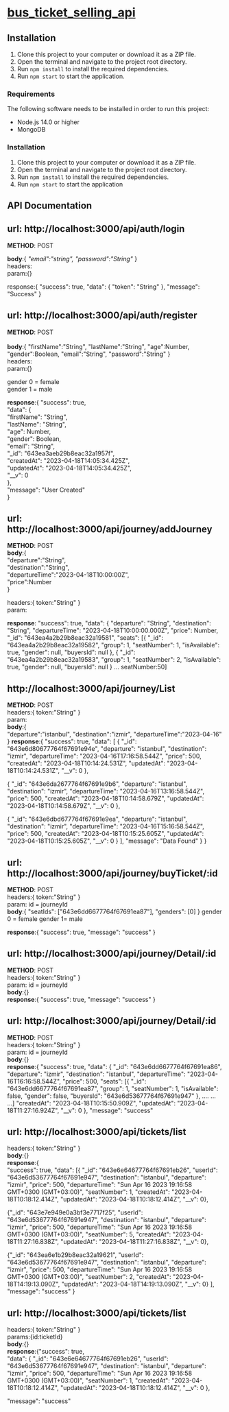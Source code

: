 # **[bus_ticket_selling_api](https://github.com/bugrauslu/bus_ticket_selling_api)**


## Installation

1.  Clone this project to your computer or download it as a ZIP file.
2.  Open the terminal and navigate to the project root directory.
3.  Run `npm install` to install the required dependencies.
5.  Run `npm start` to start the application.

### Requirements

The following software needs to be installed in order to run this project:

-   Node.js 14.0 or higher
-   MongoDB

### Installation

1.  Clone this project to your computer or download it as a ZIP file.
2.  Open the terminal and navigate to the project root directory.
3.  Run `npm install` to install the required dependencies.
4.  Run `npm start` to start the application



## API Documentation


## url: http://localhost:3000/api/auth/login 
**METHOD**: POST

**body**:{
	*"email":"string",
	"password":"String"*
}<br>
headers:<br>
param:{}<br>


response:{
"success":  true,
"data":  {
"token":  "String"
},
"message":  "Success"
}<br>


## url: http://localhost:3000/api/auth/register

**METHOD**: POST<br><br>
**body**:{
	"firstName":"String",
	"lastName":"String",
	"age":Number,
	"gender":Boolean,
	"email":"String",
	"password":"String"
}<br>
headers:<br>
param:{}<br>

gender 0 = female<br>
gender 1 = male<br>

**response**:{
"success":  true,<br>
"data":  {<br>
		"firstName":  "String",<br>
		"lastName":  "String",<br>
		"age":  Number,<br>
		"gender":  Boolean,<br>
		"email":  "String",<br>
		"_id":  "643ea3aeb29b8eac32a1957f",<br>
		"createdAt":  "2023-04-18T14:05:34.425Z",<br>
		"updatedAt":  "2023-04-18T14:05:34.425Z",<br>
		"__v":  0<br>
},<br>
"message":  "User Created"<br>
}<br>

## url: http://localhost:3000/api/journey/addJourney

**METHOD**: POST<br>
**body**:{<br>
		"departure":"String",<br>
		"destination":"String",<br>
		"departureTime":"2023-04-18T10:00:00Z",<br>
		"price":Number<br>
}

headers:{ token:"String" }<br>
param:<br>

**response**:
"success":  true,
"data":  {
"departure":  "String",
"destination":  "String",
"departureTime":  "2023-04-18T10:00:00.000Z",
"price":  Number,
"_id":  "643ea4a2b29b8eac32a19581",
"seats":  [{
"_id":  "643ea4a2b29b8eac32a19582",
"group":  1,
"seatNumber":  1,
"isAvailable":  true,
"gender":  null,
"buyersId":  null
},
{
"_id":  "643ea4a2b29b8eac32a19583",
"group":  1,
"seatNumber":  2,
"isAvailable":  true,
"gender":  null,
"buyersId":  null
}
...
seatNumber:50]

## http://localhost:3000/api/journey/List

**METHOD**: POST<br>
headers:{ token:"String" }<br>
param:<br>
**body**:{		
"departure":"istanbul",
"destination":"izmir",
"departureTime":"2023-04-16"
}
**response**:{
"success":  true,
"data":  [
{
"_id":  "643e6d80677764f67691e94e",
"departure":  "istanbul",
"destination":  "izmir",
"departureTime":  "2023-04-16T17:16:58.544Z",
"price":  500,
"createdAt":  "2023-04-18T10:14:24.531Z",
"updatedAt":  "2023-04-18T10:14:24.531Z",
"__v":  0
},

{
"_id":  "643e6da2677764f67691e9b6",
"departure":  "istanbul",
"destination":  "izmir",
"departureTime":  "2023-04-16T13:16:58.544Z",
"price":  500,
"createdAt":  "2023-04-18T10:14:58.679Z",
"updatedAt":  "2023-04-18T10:14:58.679Z",
"__v":  0
},

{
"_id":  "643e6dbd677764f67691e9ea",
"departure":  "istanbul",
"destination":  "izmir",
"departureTime":  "2023-04-16T15:16:58.544Z",
"price":  500,
"createdAt":  "2023-04-18T10:15:25.605Z",
"updatedAt":  "2023-04-18T10:15:25.605Z",
"__v":  0
}
],
"message":  "Data Found"
}
}

## url: http://localhost:3000/api/journey/buyTicket/:id

**METHOD**: POST<br>
headers:{ token:"String" }<br>
param: id = journeyId<br>
**body**:{
"seatIds":  ["643e6dd6677764f67691ea87"],
"genders":  [0]
}
gender 0 = female
gender 1= male

**response**:{
"success":  true,
"message":  "success"
}

## url: http://localhost:3000/api/journey/Detail/:id

**METHOD**: POST<br>
headers:{ token:"String" }<br>
param: id = journeyId<br>
**body**:{}<br>
**response**:{
"success":  true,
"message":  "success"
}

## url: http://localhost:3000/api/journey/Detail/:id

**METHOD**: POST<br>
headers:{ token:"String" }<br>
param: id = journeyId<br>
**body**:{}<br>
**response**:{
"success":  true,
"data":  {
"_id":  "643e6dd6677764f67691ea86",
"departure":  "izmir",
"destination":  "istanbul",
"departureTime":  "2023-04-16T16:16:58.544Z",
"price":  500,
"seats":  [{
"_id":  "643e6dd6677764f67691ea87",
"group":  1,
"seatNumber":  1,
"isAvailable":  false,
"gender":  false,
"buyersId":  "643e6d53677764f67691e947"
},
....
...
...]
"createdAt":  "2023-04-18T10:15:50.909Z",
"updatedAt":  "2023-04-18T11:27:16.924Z",
"__v":  0
},
"message":  "success"


## url: http://localhost:3000/api/tickets/list 


headers:{ token:"String" }<br>
**body**:{}<br>
**response**:{<br>
"success":  true,
"data":  [{
"_id":  "643e6e64677764f67691eb26",
"userId":  "643e6d53677764f67691e947",
"destination":  "istanbul",
"departure":  "izmir",
"price":  500,
"departureTime":  "Sun Apr 16 2023 19:16:58 GMT+0300 (GMT+03:00)",
"seatNumber":  1,
"createdAt":  "2023-04-18T10:18:12.414Z",
"updatedAt":  "2023-04-18T10:18:12.414Z",
"__v":  0},

{"_id":  "643e7e949e0a3bf3e7717f25",
"userId":  "643e6d53677764f67691e947",
"destination":  "istanbul",
"departure":  "izmir",
"price":  500,
"departureTime":  "Sun Apr 16 2023 19:16:58 GMT+0300 (GMT+03:00)",
"seatNumber":  5,
"createdAt":  "2023-04-18T11:27:16.838Z",
"updatedAt":  "2023-04-18T11:27:16.838Z",
"__v":  0},

{"_id":  "643ea6e1b29b8eac32a19621",
"userId":  "643e6d53677764f67691e947",
"destination":  "istanbul",
"departure":  "izmir",
"price":  500,
"departureTime":  "Sun Apr 16 2023 19:16:58 GMT+0300 (GMT+03:00)",
"seatNumber":  2,
"createdAt":  "2023-04-18T14:19:13.090Z",
"updatedAt":  "2023-04-18T14:19:13.090Z",
"__v":  0}
],
"message":  "success"
}
## url: http://localhost:3000/api/tickets/list

headers:{ token:"String" }<br>
params:{id:ticketId}<br>
**body**:{}<br>
**response**:{"success":  true,<br>
"data":  {
"_id":  "643e6e64677764f67691eb26",
"userId":  "643e6d53677764f67691e947",
"destination":  "istanbul",
"departure":  "izmir",
"price":  500,
"departureTime":  "Sun Apr 16 2023 19:16:58 GMT+0300 (GMT+03:00)",
"seatNumber":  1,
"createdAt":  "2023-04-18T10:18:12.414Z",
"updatedAt":  "2023-04-18T10:18:12.414Z",
"__v":  0
},

"message":  "success"
